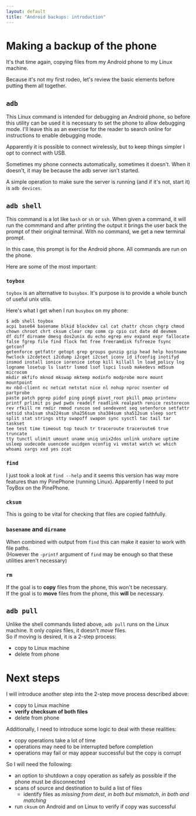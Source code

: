 ```yaml
---
layout: default
title: "Android backups: introduction"
---
```


# Making a backup of the phone

It's that time again, copying files from my Android phone to my Linux machine.

Because it's not my first rodeo, let's review the basic elements before putting them all together.

## `adb`

This Linux command is intended for debugging an Android phone, so before this utility can be used it is necessary
to set the phone to allow debugging mode.  I'll leave this as an exercise for the reader to search online for
instructions to enable debugging mode.

Apparently it is possible to connect wirelessly, but to keep things simpler I opt to connect with USB.

Sometimes my phone connects automatically, sometimes it doesn't.  When it doesn't, it may be because the adb server isn't started.

A simple operation to make sure the server is running (and if it's not, start it) is `adb devices`.

## `adb shell`

This command is a lot like `bash` or `sh` or `ssh`.  When given a command, it will run the commmand and after printing the output
it brings the user back the prompt of their original terminal.  With no command, we get a new terminal prompt.   

In this case, this prompt is for the Android phone.  All commands are run on the phone.

Here are some of the most important:

### `toybox`

`toybox` is an alternative to `busybox`.  It's purpose is to provide a whole bunch of useful unix utils.

Here's what I get when I run `busybox` on my phone:

```Shell
$ adb shell toybox
acpi base64 basename blkid blockdev cal cat chattr chcon chgrp chmod
chown chroot chrt cksum clear cmp comm cp cpio cut date dd devmem
df diff dirname dmesg dos2unix du echo egrep env expand expr fallocate
false fgrep file find flock fmt free freeramdisk fsfreeze fsync getconf
getenforce getfattr getopt grep groups gunzip gzip head help hostname
hwclock i2cdetect i2cdump i2cget i2cset iconv id ifconfig inotifyd
insmod install ionice iorenice iotop kill killall ln load_policy log
logname losetup ls lsattr lsmod lsof lspci lsusb makedevs md5sum microcom
mkdir mkfifo mknod mkswap mktemp modinfo modprobe more mount mountpoint
mv nbd-client nc netcat netstat nice nl nohup nproc nsenter od partprobe
paste patch pgrep pidof ping ping6 pivot_root pkill pmap printenv
printf prlimit ps pwd pwdx readelf readlink realpath renice restorecon
rev rfkill rm rmdir rmmod runcon sed sendevent seq setenforce setfattr
setsid sha1sum sha224sum sha256sum sha384sum sha512sum sleep sort
split stat strings stty swapoff swapon sync sysctl tac tail tar taskset
tee test time timeout top touch tr traceroute traceroute6 true truncate
tty tunctl ulimit umount uname uniq unix2dos unlink unshare uptime
usleep uudecode uuencode uuidgen vconfig vi vmstat watch wc which
whoami xargs xxd yes zcat
```

### `find` 

I just took a look at `find --help` and it seems this version has way more features than my PinePhone (running Linux).
Apparently I need to put ToyBox on the PinePhone.

### `cksum`

This is going to be vital for checking that files are copied faithfully.

### `basename` and `dirname`

When combined with output from `find` this can make it easier to work with file paths.   
(However the `-printf` argument of `find` may be enough so that these utilities aren't necessary)

### `rm`

If the goal is to **copy** files from the phone, this won't be necessary.  
If the goal is to **move** files from the phone, this **will** be necessary.

## `adb pull`

Unlike the shell commands listed above, `adb pull` runs on the Linux machine.  It only *copies* files, it doesn't *move* files.  
So if moving is desired, it is a 2-step process:
 * copy to Linux machine
 * delete from phone

# Next steps

I will introduce another step into the 2-step move process described above:
 * copy to Linux machine
 * **verify checksum of both files**
 * delete from phone

Additionally, I need to introduce some logic to deal with these realities:
 * copy operations take a lot of time
 * operations may need to be interrupted before completion
 * operations may fail or may appear successful but the copy is corrupt

So I will need the following:
 * an option to shutdown a copy operation as safely as possible if the phone must be disconnected
 * scans of source and destination to build a list of files
   * identify files as *missing from dest*, *in both but mismatch*, *in both and matching*
 * run `cksum` on Android and on Linux to verify if copy was successful

 
